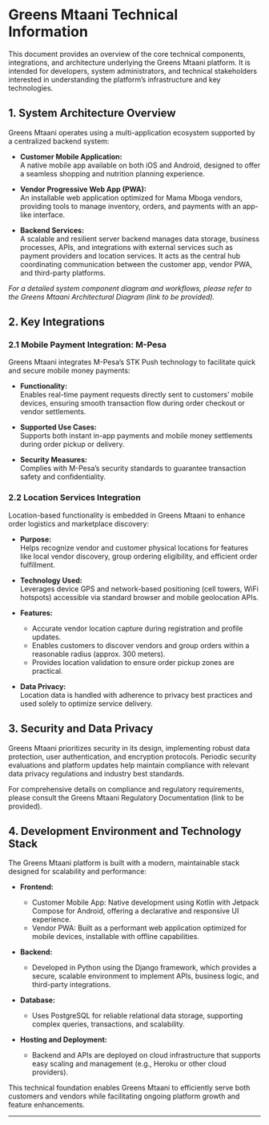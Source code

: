 # Greens Mtaani Technical Information

This document provides an overview of the core technical components, integrations, and architecture underlying the Greens Mtaani platform. It is intended for developers, system administrators, and technical stakeholders interested in understanding the platform’s infrastructure and key technologies.

## 1. System Architecture Overview

Greens Mtaani operates using a multi-application ecosystem supported by a centralized backend system:

- **Customer Mobile Application:**  
  A native mobile app available on both iOS and Android, designed to offer a seamless shopping and nutrition planning experience.

- **Vendor Progressive Web App (PWA):**  
  An installable web application optimized for Mama Mboga vendors, providing tools to manage inventory, orders, and payments with an app-like interface.

- **Backend Services:**  
  A scalable and resilient server backend manages data storage, business processes, APIs, and integrations with external services such as payment providers and location services. It acts as the central hub coordinating communication between the customer app, vendor PWA, and third-party platforms.

*For a detailed system component diagram and workflows, please refer to the Greens Mtaani Architectural Diagram (link to be provided).*

## 2. Key Integrations

### 2.1 Mobile Payment Integration: M-Pesa

Greens Mtaani integrates M-Pesa’s STK Push technology to facilitate quick and secure mobile money payments:

- **Functionality:**  
  Enables real-time payment requests directly sent to customers’ mobile devices, ensuring smooth transaction flow during order checkout or vendor settlements.

- **Supported Use Cases:**  
  Supports both instant in-app payments and mobile money settlements during order pickup or delivery.

- **Security Measures:**  
  Complies with M-Pesa’s security standards to guarantee transaction safety and confidentiality.

### 2.2 Location Services Integration

Location-based functionality is embedded in Greens Mtaani to enhance order logistics and marketplace discovery:

- **Purpose:**  
  Helps recognize vendor and customer physical locations for features like local vendor discovery, group ordering eligibility, and efficient order fulfillment.

- **Technology Used:**  
  Leverages device GPS and network-based positioning (cell towers, WiFi hotspots) accessible via standard browser and mobile geolocation APIs.

- **Features:**  
  - Accurate vendor location capture during registration and profile updates.  
  - Enables customers to discover vendors and group orders within a reasonable radius (approx. 300 meters).  
  - Provides location validation to ensure order pickup zones are practical. 

- **Data Privacy:**  
  Location data is handled with adherence to privacy best practices and used solely to optimize service delivery.

## 3. Security and Data Privacy

Greens Mtaani prioritizes security in its design, implementing robust data protection, user authentication, and encryption protocols. Periodic security evaluations and platform updates help maintain compliance with relevant data privacy regulations and industry best standards.

For comprehensive details on compliance and regulatory requirements, please consult the Greens Mtaani Regulatory Documentation (link to be provided).

## 4. Development Environment and Technology Stack

The Greens Mtaani platform is built with a modern, maintainable stack designed for scalability and performance:

- **Frontend:**
  - Customer Mobile App: Native development using Kotlin with Jetpack Compose for Android, offering a declarative and responsive UI experience.  
  - Vendor PWA: Built as a performant web application optimized for mobile devices, installable with offline capabilities.

- **Backend:**
  - Developed in Python using the Django framework, which provides a secure, scalable environment to implement APIs, business logic, and third-party integrations.

- **Database:**
  - Uses PostgreSQL for reliable relational data storage, supporting complex queries, transactions, and scalability.

- **Hosting and Deployment:**
  - Backend and APIs are deployed on cloud infrastructure that supports easy scaling and management (e.g., Heroku or other cloud providers).

This technical foundation enables Greens Mtaani to efficiently serve both customers and vendors while facilitating ongoing platform growth and feature enhancements.

---
